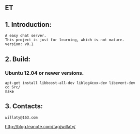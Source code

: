 ## ET
## 1. Introduction:
    A easy chat server.
    This project is just for learning, which is not mature.
    version: v0.1

## 2. Build:
### Ubuntu 12.04 or newer versions.
    apt-get install libboost-all-dev liblog4cxx-dev libevent-dev
    cd Src/
    make

## 3. Contacts:
    willaty@163.com
http://blog.leanote.com/tag/willaty/

